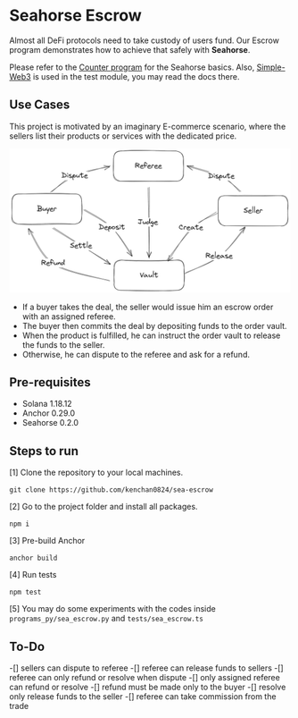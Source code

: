 # Seahorse Escrow

Almost all DeFi protocols need to take custody of users fund. Our Escrow program demonstrates how to achieve that safely with **Seahorse**.

Please refer to the [Counter program](https://github.com/kenchan0824/sea-counter) for the Seahorse basics. Also, [Simple-Web3](https://github.com/kenchan0824/simple-web3) is used in the test module, you may read the docs there.

## Use Cases
This project is motivated by an imaginary E-commerce scenario, where the sellers list their products or services with the dedicated price. 

![escrow](./escrow.png)

- If a buyer takes the deal, the seller would issue him an escrow order with an assigned referee. 
- The buyer then commits the deal by depositing funds to the order vault. 
- When the product is fulfilled, he can instruct the order vault to release the funds to the seller. 
- Otherwise, he can dispute to the referee and ask for a refund. 


## Pre-requisites
- Solana 1.18.12
- Anchor 0.29.0
- Seahorse 0.2.0

## Steps to run
[1] Clone the repository to your local machines.
```
git clone https://github.com/kenchan0824/sea-escrow
```

[2] Go to the project folder and install all packages.
```
npm i
```

[3] Pre-build Anchor
```
anchor build
```

[4] Run tests
```
npm test
```

[5] You may do some experiments with the codes inside `programs_py/sea_escrow.py` and `tests/sea_escrow.ts`

## To-Do

-[] sellers can dispute to referee
-[] referee can release funds to sellers
-[] referee can only refund or resolve when dispute
-[] only assigned referee can refund or resolve
-[] refund must be made only to the buyer
-[] resolve only release funds to the seller
-[] referee can take commission from the trade